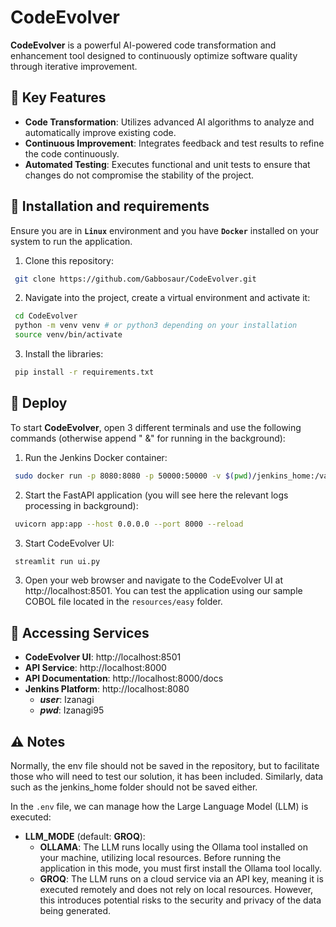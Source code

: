 # CodeEvolver

**CodeEvolver** is a powerful AI-powered code transformation and enhancement tool designed to continuously optimize software quality through iterative improvement.

## 🔑 Key Features

- **Code Transformation**: Utilizes advanced AI algorithms to analyze and automatically improve existing code.
- **Continuous Improvement**: Integrates feedback and test results to refine the code continuously.
- **Automated Testing**: Executes functional and unit tests to ensure that changes do not compromise the stability of the project.

## 🔧 Installation and requirements

Ensure you are in **`Linux`** environment and you have **`Docker`** installed on your system to run the application.
1. Clone this repository:
  ```bash
   git clone https://github.com/Gabbosaur/CodeEvolver.git
  ```
2. Navigate into the project, create a virtual environment and activate it:
  ```bash
   cd CodeEvolver
   python -m venv venv # or python3 depending on your installation
   source venv/bin/activate
  ```
3. Install the libraries:
  ```bash
   pip install -r requirements.txt
  ```

## 🚀 Deploy

To start **CodeEvolver**, open 3 different terminals and use the following commands (otherwise append " &" for running in the background):

1. Run the Jenkins Docker container:
  ```bash
   sudo docker run -p 8080:8080 -p 50000:50000 -v $(pwd)/jenkins_home:/var/jenkins_home -v $(pwd)/jenkins_home/workspace:/var/jenkins_home/workspace -v $(pwd)/jenkins_home/users:/var/jenkins_home/users -v $(pwd)/jenkins_home/jobs:/var/jenkins_home/jobs --restart=on-failure jenkins/jenkins:lts-jdk17
  ```
2. Start the FastAPI application (you will see here the relevant logs processing in background):
  ```bash
   uvicorn app:app --host 0.0.0.0 --port 8000 --reload
  ```

3. Start CodeEvolver UI:
  ```bash
   streamlit run ui.py
  ```
3. Open your web browser and navigate to the CodeEvolver UI at http://localhost:8501. You can test the application using our sample COBOL file located in the `resources/easy` folder.

## 🔗 Accessing Services
- **CodeEvolver UI**: http://localhost:8501
- **API Service**: http://localhost:8000
- **API Documentation**: http://localhost:8000/docs
- **Jenkins Platform**: http://localhost:8080
  - ***user***: Izanagi
  - ***pwd***: Izanagi95

## ⚠️ Notes
Normally, the env file should not be saved in the repository, but to facilitate those who will need to test our solution, it has been included. Similarly, data such as the jenkins_home folder should not be saved either.

In the `.env` file, we can manage how the Large Language Model (LLM) is executed:

- **LLM_MODE** (default: **GROQ**):
  - **OLLAMA**: The LLM runs locally using the Ollama tool installed on your machine, utilizing local resources. Before running the application in this mode, you must first install the Ollama tool locally.
  - **GROQ**: The LLM runs on a cloud service via an API key, meaning it is executed remotely and does not rely on local resources. However, this introduces potential risks to the security and privacy of the data being generated.

<!-- 
## Contributing
If you wish to contribute to CodeEvolver, feel free to open an issue or submit a pull request. Every contribution is welcome!

## License
This project is licensed under the MIT License. See the LICENSE file for more details.
-->
